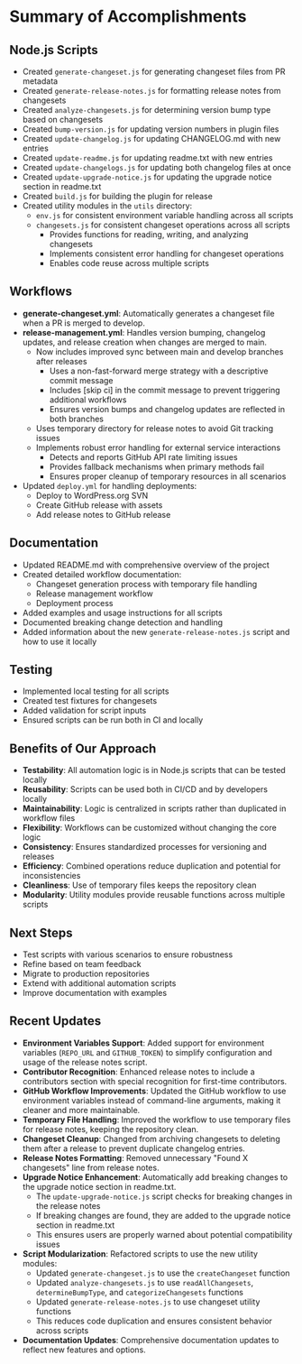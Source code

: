# Summary of Accomplishments

## Node.js Scripts

- Created `generate-changeset.js` for generating changeset files from PR metadata
- Created `generate-release-notes.js` for formatting release notes from changesets
- Created `analyze-changesets.js` for determining version bump type based on changesets
- Created `bump-version.js` for updating version numbers in plugin files
- Created `update-changelog.js` for updating CHANGELOG.md with new entries
- Created `update-readme.js` for updating readme.txt with new entries
- Created `update-changelogs.js` for updating both changelog files at once
- Created `update-upgrade-notice.js` for updating the upgrade notice section in readme.txt
- Created `build.js` for building the plugin for release
- Created utility modules in the `utils` directory:
  - `env.js` for consistent environment variable handling across all scripts
  - `changesets.js` for consistent changeset operations across all scripts
    - Provides functions for reading, writing, and analyzing changesets
    - Implements consistent error handling for changeset operations
    - Enables code reuse across multiple scripts

## Workflows

- **generate-changeset.yml**: Automatically generates a changeset file when a PR is merged to develop.
- **release-management.yml**: Handles version bumping, changelog updates, and release creation when changes are merged to main.
  - Now includes improved sync between main and develop branches after releases
    - Uses a non-fast-forward merge strategy with a descriptive commit message
    - Includes [skip ci] in the commit message to prevent triggering additional workflows
    - Ensures version bumps and changelog updates are reflected in both branches
  - Uses temporary directory for release notes to avoid Git tracking issues
  - Implements robust error handling for external service interactions
    - Detects and reports GitHub API rate limiting issues
    - Provides fallback mechanisms when primary methods fail
    - Ensures proper cleanup of temporary resources in all scenarios
- Updated `deploy.yml` for handling deployments:
  - Deploy to WordPress.org SVN
  - Create GitHub release with assets
  - Add release notes to GitHub release

## Documentation

- Updated README.md with comprehensive overview of the project
- Created detailed workflow documentation:
  - Changeset generation process with temporary file handling
  - Release management workflow
  - Deployment process
- Added examples and usage instructions for all scripts
- Documented breaking change detection and handling
- Added information about the new `generate-release-notes.js` script and how to use it locally

## Testing

- Implemented local testing for all scripts
- Created test fixtures for changesets
- Added validation for script inputs
- Ensured scripts can be run both in CI and locally

## Benefits of Our Approach
- **Testability**: All automation logic is in Node.js scripts that can be tested locally
- **Reusability**: Scripts can be used both in CI/CD and by developers locally
- **Maintainability**: Logic is centralized in scripts rather than duplicated in workflow files
- **Flexibility**: Workflows can be customized without changing the core logic
- **Consistency**: Ensures standardized processes for versioning and releases
- **Efficiency**: Combined operations reduce duplication and potential for inconsistencies
- **Cleanliness**: Use of temporary files keeps the repository clean
- **Modularity**: Utility modules provide reusable functions across multiple scripts

## Next Steps
- Test scripts with various scenarios to ensure robustness
- Refine based on team feedback
- Migrate to production repositories
- Extend with additional automation scripts
- Improve documentation with examples

## Recent Updates

- **Environment Variables Support**: Added support for environment variables (`REPO_URL` and `GITHUB_TOKEN`) to simplify configuration and usage of the release notes script.
- **Contributor Recognition**: Enhanced release notes to include a contributors section with special recognition for first-time contributors.
- **GitHub Workflow Improvements**: Updated the GitHub workflow to use environment variables instead of command-line arguments, making it cleaner and more maintainable.
- **Temporary File Handling**: Improved the workflow to use temporary files for release notes, keeping the repository clean.
- **Changeset Cleanup**: Changed from archiving changesets to deleting them after a release to prevent duplicate changelog entries.
- **Release Notes Formatting**: Removed unnecessary "Found X changesets" line from release notes.
- **Upgrade Notice Enhancement**: Automatically add breaking changes to the upgrade notice section in readme.txt.
  - The `update-upgrade-notice.js` script checks for breaking changes in the release notes
  - If breaking changes are found, they are added to the upgrade notice section in readme.txt
  - This ensures users are properly warned about potential compatibility issues
- **Script Modularization**: Refactored scripts to use the new utility modules:
  - Updated `generate-changeset.js` to use the `createChangeset` function
  - Updated `analyze-changesets.js` to use `readAllChangesets`, `determineBumpType`, and `categorizeChangesets` functions
  - Updated `generate-release-notes.js` to use changeset utility functions
  - This reduces code duplication and ensures consistent behavior across scripts
- **Documentation Updates**: Comprehensive documentation updates to reflect new features and options. 